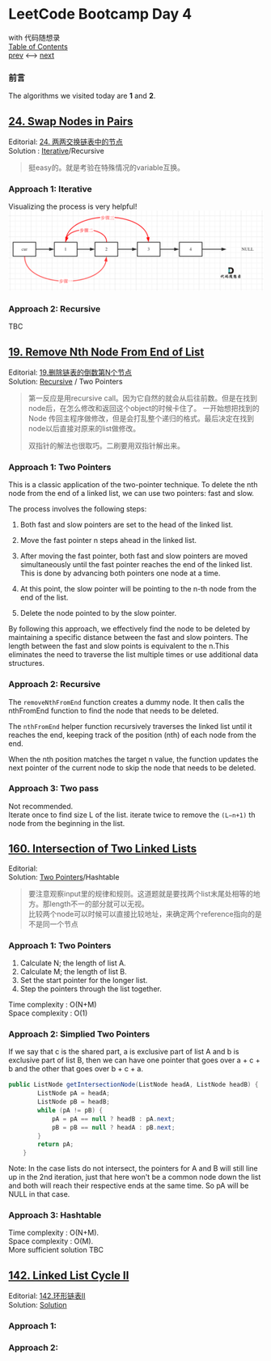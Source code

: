 # LeetCode Bootcamp Day 4  
 with 代码随想录  
  [Table of Contents](./README.md)  
  [prev](./Day3.md) <--> [next](./Day5.md) 


### 前言

The  algorithms we visited today are **1** and **2**.


## [24. Swap Nodes in Pairs](https://leetcode.com/problems/swap-nodes-in-pairs/)  
Editorial: [24. 两两交换链表中的节点](https://programmercarl.com/0024.%E4%B8%A4%E4%B8%A4%E4%BA%A4%E6%8D%A2%E9%93%BE%E8%A1%A8%E4%B8%AD%E7%9A%84%E8%8A%82%E7%82%B9.html#_24-%E4%B8%A4%E4%B8%A4%E4%BA%A4%E6%8D%A2%E9%93%BE%E8%A1%A8%E4%B8%AD%E7%9A%84%E8%8A%82%E7%82%B9)  
Solution : [Iterative](./24.java)/Recursive
> 挺easy的。就是考验在特殊情况的variable互换。


### Approach 1: Iterative 
Visualizing the process is very helpful!
![24_iterative](./24.png)

### Approach 2: Recursive 
TBC

## [19. Remove Nth Node From End of List](https://leetcode.com/problems/remove-nth-node-from-end-of-list/)  
Editorial: [19.删除链表的倒数第N个节点](https://programmercarl.com/0019.%E5%88%A0%E9%99%A4%E9%93%BE%E8%A1%A8%E7%9A%84%E5%80%92%E6%95%B0%E7%AC%ACN%E4%B8%AA%E8%8A%82%E7%82%B9.html#_19-%E5%88%A0%E9%99%A4%E9%93%BE%E8%A1%A8%E7%9A%84%E5%80%92%E6%95%B0%E7%AC%ACn%E4%B8%AA%E8%8A%82%E7%82%B9)  
Solution: [Recursive](./19.java)  / Two Pointers

> 第一反应是用recursive call。因为它自然的就会从后往前数。但是在找到node后，在怎么修改和返回这个object的时候卡住了。
> 一开始想把找到的Node 传回主程序做修改，但是会打乱整个递归的格式。最后决定在找到node以后直接对原来的list做修改。
>
> 双指针的解法也很取巧。二刷要用双指针解出来。


### Approach 1: Two Pointers
This is a classic application of the two-pointer technique. To delete the nth node from the end of a linked list, we can use two pointers: fast and slow.

The process involves the following steps:

1. Both fast and slow pointers are set to the head of the linked list.

2. Move the fast pointer n steps ahead in the linked list. 

3. After moving the fast pointer, both fast and slow pointers are moved simultaneously until the fast pointer reaches the end of the linked list. This is done by advancing both pointers one node at a time.

4. At this point, the slow pointer will be pointing to the n-th node from the end of the list.

5. Delete the node pointed to by the slow pointer.

By following this approach, we effectively find the node to be deleted by maintaining a specific distance between the fast and slow pointers. The length between the fast and slow points is equivalent to the n.This eliminates the need to traverse the list multiple times or use additional data structures.

### Approach 2: Recursive
The `removeNthFromEnd` function creates a dummy node. It then calls the nthFromEnd function to find the node that needs to be deleted. 

The `nthFromEnd` helper function recursively traverses the linked list until it reaches the end, keeping track of the position (nth) of each node from the end.

When the nth position matches the target n value, the function updates the next pointer of the current node to skip the node that needs to be deleted.

### Approach 3: Two pass
Not recommended.  
Iterate once to find size L of the list. iterate twice to remove the `(L−n+1)` th node from the beginning in the list.


## [160. Intersection of Two Linked Lists](https://leetcode.com/problems/intersection-of-two-linked-lists/)  
Editorial: []()  
Solution: [Two Pointers](./LC160_twoPointer.java)/Hashtable  

> 要注意观察input里的规律和规则。这道题就是要找两个list末尾处相等的地方。那length不一的部分就可以无视。  
> 比较两个node可以时候可以直接比较地址，来确定两个reference指向的是不是同一个节点


### Approach 1: Two Pointers
1. Calculate N; the length of list A.
2. Calculate M; the length of list B.
3. Set the start pointer for the longer list.
4. Step the pointers through the list together.  

Time complexity : O(N+M)  
Space complexity : O(1)  

### Approach 2: Simplied Two Pointers
If we say that c is the shared part, a is exclusive part of list A and b is exclusive part of list B, then we can have one pointer that goes over a + c + b and the other that goes over b + c + a.
```java
public ListNode getIntersectionNode(ListNode headA, ListNode headB) {
        ListNode pA = headA;
        ListNode pB = headB;
        while (pA != pB) {
            pA = pA == null ? headB : pA.next;
            pB = pB == null ? headA : pB.next;
        }
        return pA;
    }
```
Note: In the case lists do not intersect, the pointers for A and B
    will still line up in the 2nd iteration, just that here won't be
    a common node down the list and both will reach their respective ends
    at the same time. So pA will be NULL in that case.

### Approach 3: Hashtable
Time complexity : O(N+M).  
Space complexity : O(M).  
More sufficient solution
TBC

## [142. Linked List Cycle II](https://leetcode.com/problems/linked-list-cycle-ii/)  
Editorial: [142.环形链表II](https://programmercarl.com/0142.%E7%8E%AF%E5%BD%A2%E9%93%BE%E8%A1%A8II.html)  
Solution: [Solution](./)  

> 


### Approach 1: 


### Approach 2: 



